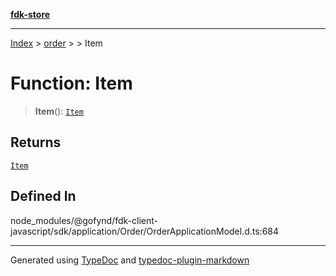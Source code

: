 [**fdk-store**](../../../README.md)
***

[Index](../../../API.md) > [order](../../README.md) > [<internal>](../README.md) > Item

# Function: Item

> **Item**(): [`Item`](../type-aliases/type-alias.Item.md)

## Returns

[`Item`](../type-aliases/type-alias.Item.md)

## Defined In

node\_modules/@gofynd/fdk-client-javascript/sdk/application/Order/OrderApplicationModel.d.ts:684

***
Generated using [TypeDoc](https://typedoc.org/) and [typedoc-plugin-markdown](https://www.npmjs.com/package/typedoc-plugin-markdown)
